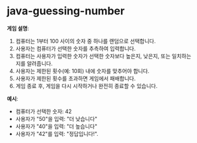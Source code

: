 # java-guessing-number

**게임 설명**:

1. 컴퓨터는 1부터 100 사이의 숫자 중 하나를 랜덤으로 선택합니다.
2. 사용자는 컴퓨터가 선택한 숫자를 추측하여 입력합니다.
3. 컴퓨터는 사용자가 입력한 숫자가 선택한 숫자보다 높은지, 낮은지, 또는 일치하는지를 알려줍니다.
4. 사용자는 제한된 횟수(예: 10회) 내에 숫자를 맞추어야 합니다.
5. 사용자가 제한된 횟수를 초과하면 게임에서 패배합니다.
6. 게임 종료 후, 게임을 다시 시작하거나 완전히 종료할 수 있습니다.

**예시**:

- 컴퓨터가 선택한 숫자: 42
- 사용자가 "50"을 입력: "더 낮습니다"
- 사용자가 "40"을 입력: "더 높습니다"
- 사용자가 "42"를 입력: "정답입니다!".

